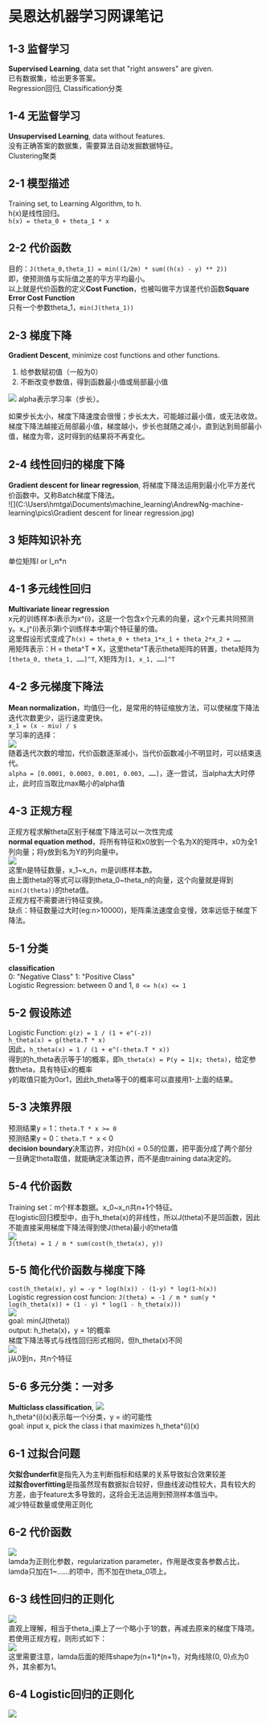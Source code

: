 # 吴恩达机器学习网课笔记
## 1-3 监督学习
**Supervised Learning**, data set that "right answers" are given. <br>
已有数据集，给出更多答案。<br>
Regression回归, Classification分类<br>

## 1-4 无监督学习
**Unsupervised Learning**, data without features. <br>
没有正确答案的数据集，需要算法自动发掘数据特征。<br>
Clustering聚类<br>

## 2-1 模型描述
Training set, to Learning Algorithm, to h. <br>
h(x)是线性回归。<br>
`h(x) = theta_0 + theta_1 * x`<br>

## 2-2 代价函数
目的：`J(theta_0,theta_1) = min((1/2m) * sum((h(x) - y) ** 2))`<br>
即，使预测值与实际值之差的平方平均最小。<br>
以上就是代价函数的定义**Cost Function**，也被叫做平方误差代价函数**Square Error Cost Function**<br>
只有一个参数theta_1，`min(J(theta_1))`<br>

## 2-3 梯度下降
**Gradient Descent**, minimize cost functions and other functions. <br>
1. 给参数赋初值（一般为0）
2. 不断改变参数值，得到函数最小值或局部最小值

![](C:\Users\hmtga\Documents\machine_learning\AndrewNg-machine-learning\pics\gradient_descent.jpg) 
alpha表示学习率（步长）。<br>

如果步长太小，梯度下降速度会很慢；步长太大，可能越过最小值，或无法收敛。<br>
梯度下降法越接近局部最小值，梯度越小，步长也就随之减小，直到达到局部最小值，梯度为零，这时得到的结果将不再变化。<br>

## 2-4 线性回归的梯度下降
**Gradient descent for linear regression**, 将梯度下降法运用到最小化平方差代价函数中。又称Batch梯度下降法。<br>
![](C:\Users\hmtga\Documents\machine_learning\AndrewNg-machine-learning\pics\Gradient descent for linear regression.jpg)

## 3 矩阵知识补充
单位矩阵I or I_n*n

## 4-1 多元线性回归
**Multivariate linear regression**<br>
x元的训练样本i表示为x^(i)，这是一个包含x个元素的向量，这x个元素共同预测y。x_j^(i)表示第i个训练样本中第j个特征量的值。<br>
这里假设形式变成了`h(x) = theta_0 + theta_1*x_1 + theta_2*x_2 + ……`<br>
用矩阵表示：H = theta^T * X，这里theta^T表示theta矩阵的转置，theta矩阵为`[theta_0, theta_1, ……]^T`, X矩阵为`[1, x_1, ……]^T`<br>

## 4-2 多元梯度下降法
**Mean normalization**，均值归一化，是常用的特征缩放方法，可以使梯度下降法迭代次数更少，运行速度更快。<br>
`x_1 = (x - miu) / s` <br>
学习率的选择：<br>
![](C:\Users\hmtga\Documents\machine_learning\AndrewNg-machine-learning\pics\learning_rate.jpg)   
随着迭代次数的增加，代价函数逐渐减小，当代价函数减小不明显时，可以结束迭代。<br>
`alpha = [0.0001, 0.0003, 0.001, 0.003, ……]`，逐一尝试，当alpha太大时停止，此时应当取比max略小的alpha值<br>

## 4-3 正规方程
正规方程求解theta区别于梯度下降法可以一次性完成<br>
**normal equation method**，将所有特征和x0放到一个名为X的矩阵中，x0为全1列向量；将y放到名为Y的列向量中。<br>
![](C:\Users\hmtga\Documents\machine_learning\AndrewNg-machine-learning\pics\normal_equation_method.jpg)    
这里n是特征数量，x_1~x_n，m是训练样本数。<br>
由上面theta的等式可以得到theta_0~theta_n的向量，这个向量就是得到`min(J(theta))`的theta值。<br>
正规方程不需要进行特征变换。<br>
缺点：特征数量过大时(eg:n>10000)，矩阵乘法速度会变慢，效率远低于梯度下降法。<br>

## 5-1 分类
**classification**     
0: "Negative Class"   1: "Positive Class"<br>
Logistic Regression: between 0 and 1, `0 <= h(x) <= 1`<br>

## 5-2 假设陈述
Logistic Function: `g(z) = 1 / (1 + e^(-z))`<br>
`h_theta(x) = g(theta.T * x)`<br>
因此，`h_theta(x) = 1 / (1 + e^(-theta.T * x))`<br>
得到的h_theta表示等于1的概率，即`h_theta(x) = P(y = 1|x; theta)`，给定参数theta，具有特征x的概率<br>
y的取值只能为0or1，因此h_theta等于0的概率可以直接用1-上面的结果。<br>

## 5-3 决策界限
预测结果y = 1：`theta.T * x >= 0`     
预测结果y = 0：`theta.T * x` < 0<br>
**decision boundary**决策边界，对应h(x) = 0.5的位置，把平面分成了两个部分<br>
一旦确定theta取值，就能确定决策边界，而不是由training data决定的。<br>

## 5-4 代价函数
Training set：m个样本数据。x_0~x_n共n+1个特征。<br>
在logistic回归模型中，由于h_theta(x)的非线性，所以J(theta)不是凹函数，因此不能直接采用梯度下降法得到使J(theta)最小的theta值<br>
![](C:\Users\hmtga\Documents\machine_learning\AndrewNg-machine-learning\pics\Logistic_cost.jpg)     
`J(theta) = 1 / m * sum(cost(h_theta(x), y))`

## 5-5 简化代价函数与梯度下降
`cost(h_theta(x), y) = -y * log(h(x)) - (1-y) * log(1-h(x))`<br>
Logistic regression cost funcion: `J(theta) = -1 / m * sum(y * log(h_theta(x)) + (1 - y) * log(1 - h_theta(x)))`<br>
![](C:\Users\hmtga\Documents\machine_learning\AndrewNg-machine-learning\pics\Logistic_regression_cost_funcion.jpg)    
goal: min(J(theta))<br>
output: h_theta(x)，y = 1的概率<br>
梯度下降法等式与线性回归形式相同，但h_theta(x)不同<br>
![](C:\Users\hmtga\Documents\machine_learning\AndrewNg-machine-learning\pics\logistic_gradient.jpg)     
j从0到n，共n个特征

## 5-6 多元分类：一对多
**Multiclass classification**,
![](C:\Users\hmtga\Documents\machine_learning\AndrewNg-machine-learning\pics\multi_classify.jpg)    
h_theta^(i)(x)表示每一个i分类，y = i的可能性<br>
goal: input x, pick the class i that maximizes h_theta^(i)(x)<br>

## 6-1 过拟合问题
**欠拟合underfit**是指先入为主判断指标和结果的关系导致拟合效果较差<br>
**过拟合overfitting**是指虽然现有数据拟合较好，但曲线波动性较大，具有较大的方差，由于feature太多导致的，这将会无法运用到预测样本值当中。<br>
减少特征数量或使用正则化<br>

## 6-2 代价函数
![](C:\Users\hmtga\Documents\machine_learning\AndrewNg-machine-learning\pics\regularization_cost.jpg)    
lamda为正则化参数，regularization parameter，作用是改变各参数占比，lamda只加在1~……的项中，而不加在theta_0项上。<br>

## 6-3 线性回归的正则化
![](C:\Users\hmtga\Documents\machine_learning\AndrewNg-machine-learning\pics\regularization_gradient.jpg)     
直观上理解，相当于theta_j乘上了一个略小于1的数，再减去原来的梯度下降项。<br>
若使用正规方程，则形式如下：     
![](C:\Users\hmtga\Documents\machine_learning\AndrewNg-machine-learning\pics\normal_regularization.jpg)      
这里需要注意，lamda后面的矩阵shape为(n+1)*(n+1)，对角线除(0, 0)点为0外，其余都为1。<br>

## 6-4 Logistic回归的正则化
![](C:\Users\hmtga\Documents\machine_learning\AndrewNg-machine-learning\pics\regularization_logistic.jpg)      







